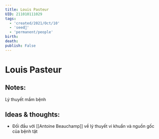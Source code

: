 ```yaml
---
title: Louis Pasteur
UID: 211010111029
tags:
  - 'created/2021/Oct/10'
  - 'seed🥜'
  - 'permanent/people'
birth: 
death: 
publish: False
---
```

# Louis Pasteur

## Notes:
Lý thuyết mầm bệnh

## Ideas & thoughts:
- Đối đầu với [[Antoine Beauchamp]] về lý thuyết vi khuẩn và nguồn gốc của bệnh tật